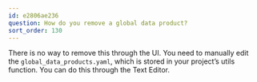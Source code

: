 ```yaml
---
id: e2806ae236
question: How do you remove a global data product?
sort_order: 130
---
```


There is no way to remove this through the UI. You need to manually edit the `global_data_products.yaml`, which is stored in your project’s utils function. You can do this through the Text Editor.